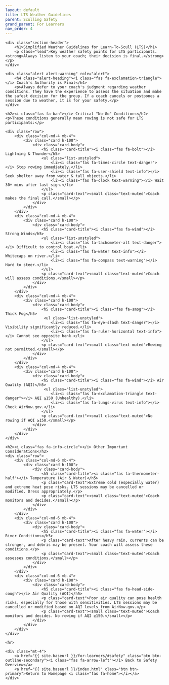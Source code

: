 ```yaml
---
layout: default
title: LTS Weather Guidelines
parent: Sculling Safety
grand_parent: For Learners
nav_order: 4
---
```


<div class="container my-5">

    <div class="section-header">
        <h1>Simplified Weather Guidelines for Learn-To-Scull (LTS)</h1>
        <p class="lead">Key weather safety points for LTS participants. <strong>Always listen to your coach; their decision is final.</strong></p>
    </div>

    <div class="alert alert-warning" role="alert">
        <h4 class="alert-heading"><i class="fas fa-exclamation-triangle"></i> Coach's Authority is Final</h4>
        <p>Always defer to your coach's judgment regarding weather conditions. They have the experience to assess the situation and make the safest decision for the group. If a coach cancels or postpones a session due to weather, it is for your safety.</p>
    </div>

    <h2><i class="fas fa-ban"></i> Critical "No-Go" Conditions</h2>
    <p>These conditions generally mean rowing is not safe for LTS participants:</p>

    <div class="row">
        <div class="col-md-4 mb-4">
            <div class="card h-100">
                <div class="card-body">
                    <h5 class="card-title"><i class="fas fa-bolt"></i> Lightning & Thunder</h5>
                    <ul class="list-unstyled">
                        <li><i class="fas fa-times-circle text-danger"></i> Stop rowing immediately.</li>
                        <li><i class="fas fa-user-shield text-info"></i> Seek shelter away from water & tall objects.</li>
                        <li><i class="fas fa-clock text-warning"></i> Wait 30+ mins after last sign.</li>
                    </ul>
                    <p class="card-text"><small class="text-muted">Coach makes the final call.</small></p>
                </div>
            </div>
        </div>
        <div class="col-md-4 mb-4">
            <div class="card h-100">
                <div class="card-body">
                    <h5 class="card-title"><i class="fas fa-wind"></i> Strong Winds</h5>
                    <ul class="list-unstyled">
                        <li><i class="fas fa-tachometer-alt text-danger"></i> Difficult to control boat.</li>
                        <li><i class="fas fa-water text-info"></i> Whitecaps on river.</li>
                        <li><i class="fas fa-compass text-warning"></i> Hard to steer.</li>
                    </ul>
                    <p class="card-text"><small class="text-muted">Coach will assess conditions.</small></p>
                </div>
            </div>
        </div>
        <div class="col-md-4 mb-4">
            <div class="card h-100">
                <div class="card-body">
                    <h5 class="card-title"><i class="fas fa-smog"></i> Thick Fog</h5>
                     <ul class="list-unstyled">
                        <li><i class="fas fa-eye-slash text-danger"></i> Visibility significantly reduced.</li>
                        <li><i class="fas fa-ruler-horizontal text-info"></i> Cannot see opposite bank.</li>
                    </ul>
                    <p class="card-text"><small class="text-muted">Rowing not permitted.</small></p>
                </div>
            </div>
        </div>
        <div class="col-md-4 mb-4">
            <div class="card h-100">
                <div class="card-body">
                    <h5 class="card-title"><i class="fas fa-wind"></i> Air Quality (AQI)</h5>
                     <ul class="list-unstyled">
                        <li><i class="fas fa-exclamation-triangle text-danger"></i> AQI ≥150 (Unhealthy).</li>
                        <li><i class="fas fa-lungs-virus text-info"></i> Check AirNow.gov.</li>
                    </ul>
                    <p class="card-text"><small class="text-muted">No rowing if AQI ≥150.</small></p>
                </div>
            </div>
        </div>
    </div>

    <h2><i class="fas fa-info-circle"></i> Other Important Considerations</h2>
    <div class="row">
        <div class="col-md-6 mb-4">
            <div class="card h-100">
                <div class="card-body">
                    <h5 class="card-title"><i class="fas fa-thermometer-half"></i> Temperature (Air & Water)</h5>
                    <p class="card-text">Extreme cold (especially water) and extreme heat pose risks. LTS sessions may be cancelled or modified. Dress appropriately.</p>
                    <p class="card-text"><small class="text-muted">Coach monitors and decides.</small></p>
                </div>
            </div>
        </div>
        <div class="col-md-6 mb-4">
            <div class="card h-100">
                <div class="card-body">
                    <h5 class="card-title"><i class="fas fa-water"></i> River Conditions</h5>
                    <p class="card-text">After heavy rain, currents can be stronger, and debris may be present. Your coach will assess these conditions.</p>
                    <p class="card-text"><small class="text-muted">Coach assesses conditions.</small></p>
                </div>
            </div>
        </div>
        <div class="col-md-6 mb-4">
            <div class="card h-100">
                <div class="card-body">
                    <h5 class="card-title"><i class="fas fa-head-side-cough"></i> Air Quality (AQI)</h5>
                    <p class="card-text">Poor air quality can pose health risks, especially for those with sensitivities. LTS sessions may be cancelled or modified based on AQI levels from AirNow.gov.</p>
                    <p class="card-text"><small class="text-muted">Coach monitors and decides. No rowing if AQI ≥150.</small></p>
                </div>
            </div>
        </div>
    </div>

    <hr>

    <div class="mt-4">
        <a href="{{ site.baseurl }}/for-learners/#safety" class="btn btn-outline-secondary"><i class="fas fa-arrow-left"></i> Back to Safety Overview</a>
        <a href="{{ site.baseurl }}/index.html" class="btn btn-primary">Return to Homepage <i class="fas fa-home"></i></a>
    </div>

</div>
